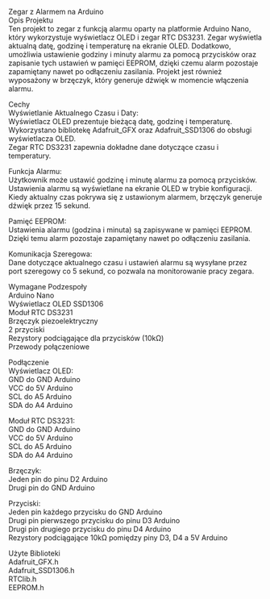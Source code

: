 Zegar z Alarmem na Arduino<br>
Opis Projektu<br>
Ten projekt to zegar z funkcją alarmu oparty na platformie Arduino Nano, który wykorzystuje wyświetlacz OLED i zegar RTC DS3231. Zegar wyświetla aktualną datę, godzinę i temperaturę na ekranie OLED. Dodatkowo, umożliwia ustawienie godziny i minuty alarmu za pomocą przycisków oraz zapisanie tych ustawień w pamięci EEPROM, dzięki czemu alarm pozostaje zapamiętany nawet po odłączeniu zasilania. Projekt jest również wyposażony w brzęczyk, który generuje dźwięk w momencie włączenia alarmu.<br>

Cechy<br>
Wyświetlanie Aktualnego Czasu i Daty:<br>
Wyświetlacz OLED prezentuje bieżącą datę, godzinę i temperaturę.<br>
Wykorzystano bibliotekę Adafruit_GFX oraz Adafruit_SSD1306 do obsługi wyświetlacza OLED.<br>
Zegar RTC DS3231 zapewnia dokładne dane dotyczące czasu i temperatury.<br>

Funkcja Alarmu:<br>
Użytkownik może ustawić godzinę i minutę alarmu za pomocą przycisków.<br>
Ustawienia alarmu są wyświetlane na ekranie OLED w trybie konfiguracji.<br>
Kiedy aktualny czas pokrywa się z ustawionym alarmem, brzęczyk generuje dźwięk przez 15 sekund.<br>

Pamięć EEPROM:<br>
Ustawienia alarmu (godzina i minuta) są zapisywane w pamięci EEPROM.<br>
Dzięki temu alarm pozostaje zapamiętany nawet po odłączeniu zasilania.<br>

Komunikacja Szeregowa:<br>
Dane dotyczące aktualnego czasu i ustawień alarmu są wysyłane przez port szeregowy co 5 sekund, co pozwala na monitorowanie pracy zegara.<br>

Wymagane Podzespoły<br>
Arduino Nano<br>
Wyświetlacz OLED SSD1306<br>
Moduł RTC DS3231<br>
Brzęczyk piezoelektryczny<br>
2 przyciski<br>
Rezystory podciągające dla przycisków (10kΩ)<br>
Przewody połączeniowe<br>

Podłączenie<br>
Wyświetlacz OLED:<br>
GND do GND Arduino<br>
VCC do 5V Arduino<br>
SCL do A5 Arduino<br>
SDA do A4 Arduino<br>

Moduł RTC DS3231:<br>
GND do GND Arduino<br>
VCC do 5V Arduino<br>
SCL do A5 Arduino<br>
SDA do A4 Arduino<br>

Brzęczyk:<br>
Jeden pin do pinu D2 Arduino<br>
Drugi pin do GND Arduino<br>

Przyciski:<br>
Jeden pin każdego przycisku do GND Arduino<br>
Drugi pin pierwszego przycisku do pinu D3 Arduino<br>
Drugi pin drugiego przycisku do pinu D4 Arduino<br>
Rezystory podciągające 10kΩ pomiędzy piny D3, D4 a 5V Arduino<br>

Użyte Biblioteki<br>
Adafruit_GFX.h<br>
Adafruit_SSD1306.h<br>
RTClib.h<br>
EEPROM.h<br>
